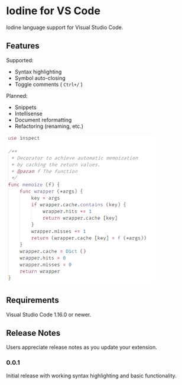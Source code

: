 # Iodine for VS Code

Iodine language support for Visual Studio Code.

## Features

Supported:
- Syntax highlighting
- Symbol auto-closing
- Toggle comments ( `Ctrl+/` )

Planned:
- Snippets
- Intellisense
- Document reformatting
- Refactoring (renaming, etc.)

![Iodine Syntax](images/syntax.png)

## Requirements

Visual Studio Code 1.16.0 or newer.

## Release Notes

Users appreciate release notes as you update your extension.

### 0.0.1

Initial release with working syntax highlighting and basic functionality.